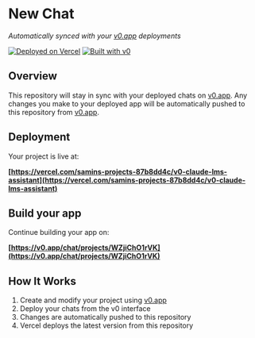 # New Chat

*Automatically synced with your [v0.app](https://v0.app) deployments*

[![Deployed on Vercel](https://img.shields.io/badge/Deployed%20on-Vercel-black?style=for-the-badge&logo=vercel)](https://vercel.com/samins-projects-87b8dd4c/v0-claude-lms-assistant)
[![Built with v0](https://img.shields.io/badge/Built%20with-v0.app-black?style=for-the-badge)](https://v0.app/chat/projects/WZjiChO1rVK)

## Overview

This repository will stay in sync with your deployed chats on [v0.app](https://v0.app).
Any changes you make to your deployed app will be automatically pushed to this repository from [v0.app](https://v0.app).

## Deployment

Your project is live at:

**[https://vercel.com/samins-projects-87b8dd4c/v0-claude-lms-assistant](https://vercel.com/samins-projects-87b8dd4c/v0-claude-lms-assistant)**

## Build your app

Continue building your app on:

**[https://v0.app/chat/projects/WZjiChO1rVK](https://v0.app/chat/projects/WZjiChO1rVK)**

## How It Works

1. Create and modify your project using [v0.app](https://v0.app)
2. Deploy your chats from the v0 interface
3. Changes are automatically pushed to this repository
4. Vercel deploys the latest version from this repository